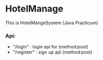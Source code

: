 # HotelManage
This is HotelMangeSystem (Java Practicum)
### Api:
 - "/login" : login api for (method:post)
 - "/register" : sign up api (method:post)
